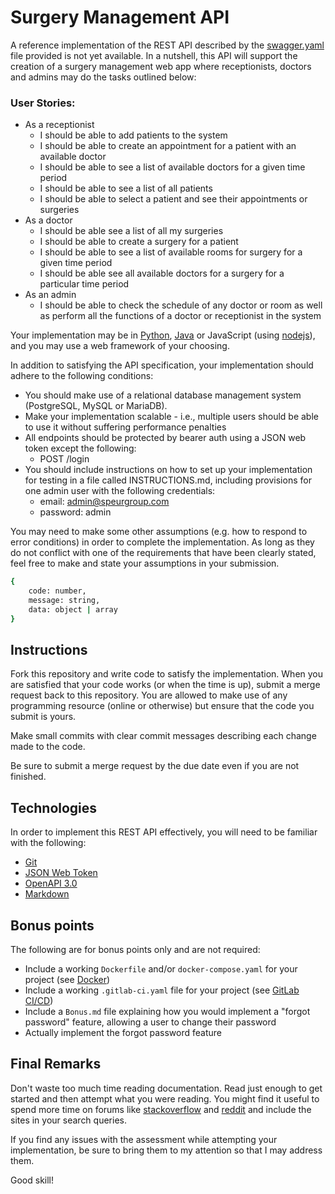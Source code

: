 # Surgery Management API

A reference implementation of the REST API described by the [swagger.yaml](swagger.yaml) file provided is not yet available.
In a nutshell, this API will support the creation of a surgery management web app where receptionists, doctors and admins may do
the tasks outlined below:

### User Stories:
* As a receptionist
    * I should be able to add patients to the system
    * I should be able to create an appointment for a patient with an available doctor
    * I should be able to see  a list of available doctors for a given time period
    * I should be able to see a list of all patients
    * I should be able to select a patient and see their appointments or surgeries
* As a doctor
    * I should be able see a list of all my surgeries
    * I should be able to create a surgery for a patient
    * I should be able to see a list of available rooms for surgery for a given time period
    * I should be able see all available doctors for a surgery for a particular time period
* As an admin 
    * I should be able to check the schedule of any doctor or room as well as perform all the functions of a doctor or receptionist in the system

Your implementation may be in [Python](https://www.python.org), [Java](https://www.java.com/en/) or JavaScript (using [nodejs](https://nodejs.org/en/)), and you may use a web framework of your choosing.

In addition to satisfying the API specification, your implementation should adhere to the following conditions:
* You should make use of a relational database management system (PostgreSQL, MySQL or MariaDB).
* Make your implementation scalable - i.e., multiple users should be able to use it without suffering performance penalties
* All endpoints should be protected by bearer auth using a JSON web token except the following:
    * POST /login
* You should include instructions on how to set up your implementation for testing in a file called INSTRUCTIONS.md, including provisions for one admin user with the following credentials:
    * email: admin@speurgroup.com
    * password: admin

You may need to make some other assumptions (e.g. how to respond to error conditions) in order to complete the implementation. As long as they do not conflict with one of the requirements that have been clearly stated, feel free to make and state your assumptions in your submission.


```bash
{
    code: number,
    message: string,
    data: object | array
}
```
## Instructions

Fork this repository and write code to satisfy the implementation. When you are satisfied that your code works 
(or when the time is up), submit a merge request back to this repository. You are allowed to make use of any programming
resource (online or otherwise) but ensure that the code you submit is yours.

Make small commits with clear commit messages describing each change made to the code.

Be sure to submit a merge request by the due date even if you are not finished.

## Technologies

In order to implement this REST API effectively, you will need to be familiar with the following:
* [Git](https://git-scm.com/docs)
* [JSON Web Token](https://jwt.io/)
* [OpenAPI 3.0](https://swagger.io/specification/)
* [Markdown](https://spec.commonmark.org/0.29/)

## Bonus points

The following are for bonus points only and are not required:

* Include a working `Dockerfile` and/or `docker-compose.yaml` for your project (see [Docker](https://www.docker.com/))
* Include a working `.gitlab-ci.yaml` file for your project (see [GitLab CI/CD](https://docs.gitlab.com/ce/ci/))
* Include a `Bonus.md` file explaining how you would implement a "forgot password" feature, allowing a user to change
 their password
 * Actually implement the forgot password feature


## Final Remarks

Don't waste too much time reading documentation. Read just enough to get started and then attempt what you were reading.
You might find it useful to spend more time on forums like [stackoverflow](https://stackoverflow.com/) and 
[reddit](https://www.reddit.com/) and include the sites in your search queries.

If you find any issues with the assessment while attempting your implementation, be sure to bring them to my attention 
so that I may address them.

Good skill!